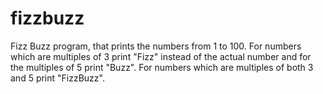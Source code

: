 # fizzbuzz
Fizz Buzz program, that prints the numbers from 1 to 100. For numbers which are multiples of 3 print "Fizz" instead of the actual number and for the multiples of 5 print "Buzz". For numbers which are multiples of both 3 and 5 print "FizzBuzz".
